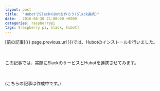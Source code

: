 ```yaml
---
layout: post
title:  "HubotでSlackのBotを作ろう(Slack連携)"
date:   2016-08-30 21:00:00 +0900
categories: raspberrypi
tags: [raspberry pi, slack, hubot]
---
```



[前の記事]({{ page.previous.url }})では、Hubotのインストールを行いました。

　

この記事では、実際にSlackのサービスとHubotを連携させてみます。

　

(こちらの記事は作成中です。)
